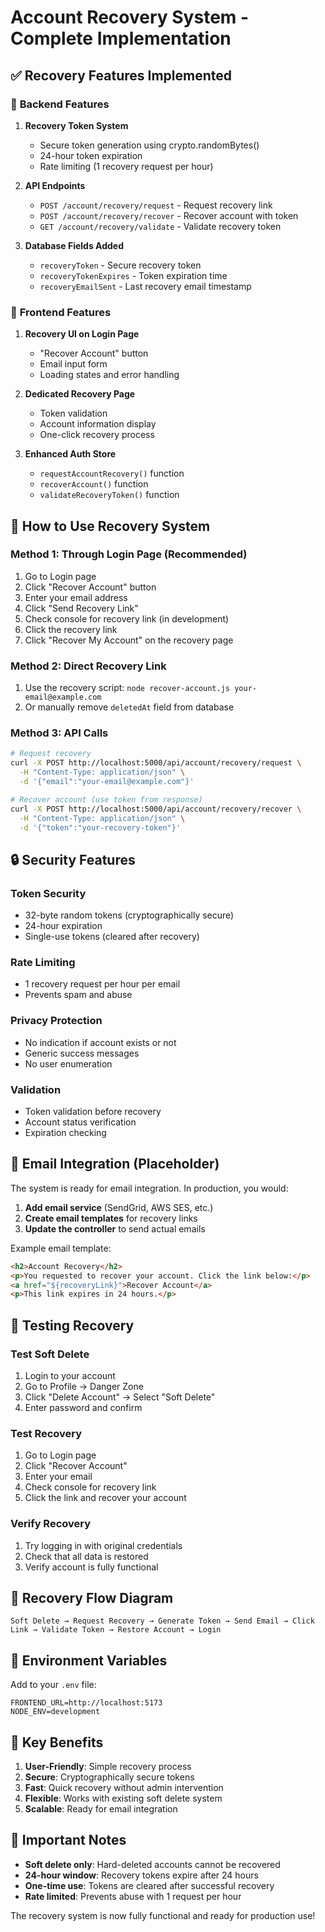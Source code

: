 # Account Recovery System - Complete Implementation

## ✅ **Recovery Features Implemented**

### 🔧 **Backend Features**
1. **Recovery Token System**
   - Secure token generation using crypto.randomBytes()
   - 24-hour token expiration
   - Rate limiting (1 recovery request per hour)

2. **API Endpoints**
   - `POST /account/recovery/request` - Request recovery link
   - `POST /account/recovery/recover` - Recover account with token
   - `GET /account/recovery/validate` - Validate recovery token

3. **Database Fields Added**
   - `recoveryToken` - Secure recovery token
   - `recoveryTokenExpires` - Token expiration time
   - `recoveryEmailSent` - Last recovery email timestamp

### 🎨 **Frontend Features**
1. **Recovery UI on Login Page**
   - "Recover Account" button
   - Email input form
   - Loading states and error handling

2. **Dedicated Recovery Page**
   - Token validation
   - Account information display
   - One-click recovery process

3. **Enhanced Auth Store**
   - `requestAccountRecovery()` function
   - `recoverAccount()` function
   - `validateRecoveryToken()` function

## 🚀 **How to Use Recovery System**

### **Method 1: Through Login Page (Recommended)**
1. Go to Login page
2. Click "Recover Account" button
3. Enter your email address
4. Click "Send Recovery Link"
5. Check console for recovery link (in development)
6. Click the recovery link
7. Click "Recover My Account" on the recovery page

### **Method 2: Direct Recovery Link**
1. Use the recovery script: `node recover-account.js your-email@example.com`
2. Or manually remove `deletedAt` field from database

### **Method 3: API Calls**
```bash
# Request recovery
curl -X POST http://localhost:5000/api/account/recovery/request \
  -H "Content-Type: application/json" \
  -d '{"email":"your-email@example.com"}'

# Recover account (use token from response)
curl -X POST http://localhost:5000/api/account/recovery/recover \
  -H "Content-Type: application/json" \
  -d '{"token":"your-recovery-token"}'
```

## 🔒 **Security Features**

### **Token Security**
- 32-byte random tokens (cryptographically secure)
- 24-hour expiration
- Single-use tokens (cleared after recovery)

### **Rate Limiting**
- 1 recovery request per hour per email
- Prevents spam and abuse

### **Privacy Protection**
- No indication if account exists or not
- Generic success messages
- No user enumeration

### **Validation**
- Token validation before recovery
- Account status verification
- Expiration checking

## 📧 **Email Integration (Placeholder)**

The system is ready for email integration. In production, you would:

1. **Add email service** (SendGrid, AWS SES, etc.)
2. **Create email templates** for recovery links
3. **Update the controller** to send actual emails

Example email template:
```html
<h2>Account Recovery</h2>
<p>You requested to recover your account. Click the link below:</p>
<a href="${recoveryLink}">Recover Account</a>
<p>This link expires in 24 hours.</p>
```

## 🧪 **Testing Recovery**

### **Test Soft Delete**
1. Login to your account
2. Go to Profile → Danger Zone
3. Click "Delete Account" → Select "Soft Delete"
4. Enter password and confirm

### **Test Recovery**
1. Go to Login page
2. Click "Recover Account"
3. Enter your email
4. Check console for recovery link
5. Click the link and recover your account

### **Verify Recovery**
1. Try logging in with original credentials
2. Check that all data is restored
3. Verify account is fully functional

## 🔄 **Recovery Flow Diagram**

```
Soft Delete → Request Recovery → Generate Token → Send Email → Click Link → Validate Token → Restore Account → Login
```

## 📝 **Environment Variables**

Add to your `.env` file:
```env
FRONTEND_URL=http://localhost:5173
NODE_ENV=development
```

## 🎯 **Key Benefits**

1. **User-Friendly**: Simple recovery process
2. **Secure**: Cryptographically secure tokens
3. **Fast**: Quick recovery without admin intervention
4. **Flexible**: Works with existing soft delete system
5. **Scalable**: Ready for email integration

## 🚨 **Important Notes**

- **Soft delete only**: Hard-deleted accounts cannot be recovered
- **24-hour window**: Recovery tokens expire after 24 hours
- **One-time use**: Tokens are cleared after successful recovery
- **Rate limited**: Prevents abuse with 1 request per hour

The recovery system is now fully functional and ready for production use!

